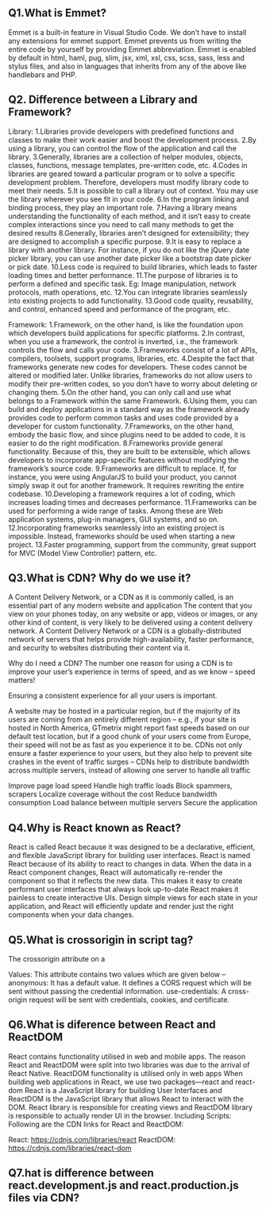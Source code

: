 ## Q1.What is Emmet?
 Emmet is a built-in feature in Visual Studio Code. 
 We don’t have to install any extensions for emmet support.
 Emmet prevents us from writing the entire code by yourself by providing Emmet abbreviation.
 Emmet is enabled by default in html, haml, pug, slim, jsx, xml, xsl, css, scss, sass, less and stylus files, and also in languages that inherits from any of the above like handlebars and PHP.

## Q2. Difference between a Library and Framework?
Library:
1.Libraries provide developers with predefined functions and classes to make their work easier and boost the development process.
2.By using a library, you can control the flow of the application and call the library.
3.Generally, libraries are a collection of helper modules, objects, classes, functions, message templates, pre-written code, etc.
4.Codes in libraries are geared toward a particular program or to solve a specific development problem. Therefore, developers must modify library code to meet their needs.
5.It is possible to call a library out of context. You may use the library wherever you see fit in your code.
6.In the program linking and binding process, they play an important role.
7.Having a library means understanding the functionality of each method, and it isn’t easy to create complex interactions since you need to call many methods to get the desired results
8.Generally, libraries aren’t designed for extensibility; they are designed to accomplish a specific purpose.
9.It is easy to replace a library with another library. For instance, if you do not like the jQuery date picker library, you can use another date picker like a bootstrap date picker or pick date.
10.Less code is required to build libraries, which leads to faster loading times and better performance.
11.The purpose of libraries is to perform a defined and specific task. Eg: Image manipulation, network protocols, math operations, etc.
12.You can integrate libraries seamlessly into existing projects to add functionality. 
13.Good code quality, reusability, and control, enhanced speed and performance of the program, etc.

Framework:
1.Framework, on the other hand, is like the foundation upon which developers build applications for specific platforms.
2.In contrast, when you use a framework, the control is inverted, i.e., the framework controls the flow and calls your code.
3.Frameworks consist of a lot of APIs, compilers, toolsets, support programs, libraries, etc.
4.Despite the fact that frameworks generate new codes for developers. These codes cannot be altered or modified later. Unlike libraries, frameworks do not allow users to modify their pre-written codes, so you don’t have to worry about deleting or changing them.
5.On the other hand, you can only call and use what belongs to a Framework within the same Framework. 
6.Using them, you can build and deploy applications in a standard way as the framework already provides code to perform common tasks and uses code provided by a developer for custom functionality.
7.Frameworks, on the other hand, embody the basic flow, and since plugins need to be added to code, it is easier to do the right modification.
8.Frameworks provide general functionality. Because of this, they are built to be extensible, which allows developers to incorporate app-specific features without modifying the framework’s source code.
9.Frameworks are difficult to replace. If, for instance, you were using AngularJS to build your product, you cannot simply swap it out for another framework. It requires rewriting the entire codebase.
10.Developing a framework requires a lot of coding, which increases loading times and decreases performance.
11.Frameworks can be used for performing a wide range of tasks. Among these are Web application systems, plug-in managers, GUI systems, and so on.
12.Incorporating frameworks seamlessly into an existing project is impossible. Instead, frameworks should be used when starting a new project.
13.Faster programming, support from the community, great support for MVC (Model View Controller) pattern, etc.


## Q3.What is CDN? Why do we use it?
A Content Delivery Network, or a CDN as it is commonly called, is an essential part of any modern website and application
The content that you view on your phones today, on any website or app, videos or images, or any other kind of content, is very likely to be delivered using a content delivery network.
A Content Delivery Network or a CDN is a globally-distributed network of servers that helps provide high-availability, faster performance, and security to websites distributing their content via it.

Why do I need a CDN?
The number one reason for using a CDN is to improve your user’s experience in terms of speed, and as we know – speed matters!

Ensuring a consistent experience for all your users is important.

A website may be hosted in a particular region, but if the majority of its users are coming from an entirely different region – e.g., if your site is hosted in North America, GTmetrix might report fast speeds based on our default test location, but if a good chunk of your users come from Europe, their speed will not be as fast as you experience it to be.
CDNs not only ensure a faster experience to your users, but they also help to prevent site crashes in the event of traffic surges – CDNs help to distribute bandwidth across multiple servers, instead of allowing one server to handle all traffic

Improve page load speed
Handle high traffic loads
Block spammers, scrapers
Localize coverage without the cost
Reduce bandwidth consumption
Load balance between multiple servers
Secure the application


## Q4.Why is React known as React?
React is called React because it was designed to be a declarative, efficient, and flexible JavaScript library for building user interfaces.
React is named React because of its ability to react to changes in data. When the data in a React component changes, React will automatically re-render the component so that it reflects the new data. This makes it easy to create performant user interfaces that always look up-to-date
React makes it painless to create interactive UIs.
Design simple views for each state in your application, and React will efficiently update and render just the right components when your data changes.

## Q5.What is crossorigin in script tag?
The crossorigin attribute on a <script> tag specifies that CORS is supported when loading an external script file from a third party server or domain.

The purpose of crossorigin attribute is used to share the resources from one domain to another domain.
Basically, it is used to handle the CORS request.
It is used to handle the CORS request that checks whether it is safe to allow for sharing the resources from other domains

CORS is a standard mechanism used to retrieve files from other domains.

Using crossorigin
The crossorigin attribute specifies that the script element supports CORS.
CORS stands for Cross Origin Resource Sharing.
CORS is a standard mechanism to retrieve files from a third party domain or server.
If specified, the script file request will be sent with or without credentials.
This attribute is only relevant when the script is retrieved from a third party server. Do not use this attribute when these files are on your own server.

<script type="text/javascript" src="my_script.js" crossorigin="anonymous"></script>
Values: This attribute contains two values which are given below –
anonymous: It has a default value. It defines a CORS request which will be sent without passing the credential information.
use-credentials: A cross-origin request will be sent with credentials, cookies, and certificate.

## Q6.What is diference between React and ReactDOM
React contains functionality utilised in web and mobile apps.
The reason React and ReactDOM were split into two libraries was due to the arrival of React Native. 
ReactDOM functionality is utilised only in web apps
When building web applications in React, we use two packages—react and react-dom
React is a JavaScript library for building User Interfaces and ReactDOM is the JavaScript library that allows React to interact with the DOM.
React library is responsible for creating views and ReactDOM library is responsible to actually render UI in the browser.
Including Scripts: Following are the CDN links for React and ReactDOM:

React: https://cdnjs.com/libraries/react
ReactDOM: https://cdnjs.com/libraries/react-dom

<script crossorigin src="https://unpkg.com/react@17/umd/react.development.js"></script>
<script crossorigin src="https://unpkg.com/react-dom@17/umd/react-dom.development.js"></script>

## Q7.hat is difference between react.development.js and react.production.js files via CDN?

